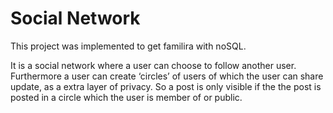 # Social Network

This project was implemented to get familira with noSQL. 

It is a social network where a user can choose to follow another user.
Furthermore a user can create ‘circles’ of users of which the user can share update, as a extra
layer of privacy. So a post is only visible if the the post is posted in a circle which the user is
member of or public.
